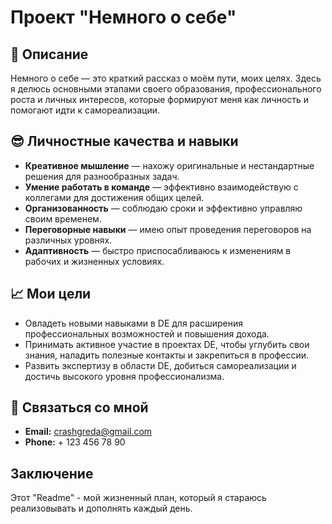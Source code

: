 # Проект "Немного о себе"


## 📝 Описание

Немного о себе — это краткий рассказ о моём пути, моих целях. Здесь я делюсь основными этапами своего образования, профессионального роста и личных интересов, которые формируют меня как личность и помогают идти к самореализации.



## 😎 Личностные качества и навыки

* **Креативное мышление** — нахожу оригинальные и нестандартные решения для разнообразных задач.
* **Умение работать в команде** — эффективно взаимодействую с коллегами для достижения общих целей.
* **Организованность** — соблюдаю сроки и эффективно управляю своим временем.
* **Переговорные навыки** — имею опыт проведения переговоров на различных уровнях.
* **Адаптивность** — быстро приспосабливаюсь к изменениям в рабочих и жизненных условиях.



## 📈 Мои цели

* Овладеть новыми навыками в DE для расширения профессиональных возможностей и повышения дохода.
* Принимать активное участие в проектах DE, чтобы углубить свои знания, наладить полезные контакты и закрепиться в профессии.
* Развить экспертизу в области DE, добиться самореализации и достичь высокого уровня профессионализма.



## 📱 Связаться со мной

* **Email:** crashgreda@gmail.com
* **Phone:** + 123 456 78 90


## Заключение

Этот "Readme" - мой жизненный план, который я стараюсь реализовывать и дополнять каждый день.



